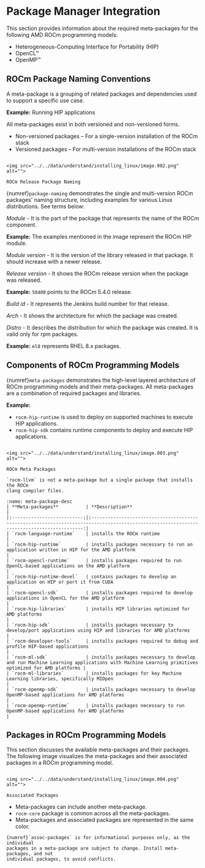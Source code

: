 # Package Manager Integration

This section provides information about the required meta-packages for the
following AMD ROCm programming models:

- Heterogeneous-Computing Interface for Portability (HIP)
- OpenCL™
- OpenMP™

## ROCm Package Naming Conventions

A meta-package is a grouping of related packages and dependencies used to
support a specific use case.

**Example:** Running HIP applications

All meta-packages exist in both versioned and non-versioned forms.

- Non-versioned packages – For a single-version installation of the ROCm stack
- Versioned packages – For multi-version installations of the ROCm stack

```{figure-md} package-naming

<img src="../../data/understand/installing_linux/image.002.png" alt="">

ROCm Release Package Naming
```

{numref}`package-naming` demonstrates the single and multi-version ROCm packages' naming
structure, including examples for various Linux distributions. See terms below:

_Module_ - It is the part of the package that represents the name of the ROCm
component.

**Example:** The examples mentioned in the image represent the ROCm HIP module.

_Module version_ - It is the version of the library released in that package. It
should increase with a newer release.

_Release version_ - It shows the ROCm release version when the package was
released.

**Example:** `50400` points to the ROCm 5.4.0 release.

_Build id_ - It represents the Jenkins build number for that release.

_Arch_ - It shows the architecture for which the package was created.

_Distro_ - It describes the distribution for which the package was created. It is
valid only for rpm packages.

**Example:** `el8` represents RHEL 8.x packages.

## Components of ROCm Programming Models

{numref}`meta-packages` demonstrates the high-level layered architecture of ROCm
programming models and their meta-packages. All meta-packages are a combination
of required packages and libraries.

**Example:**

- `rocm-hip-runtime` is used to deploy on supported machines to execute HIP
  applications.
- `rocm-hip-sdk` contains runtime components to deploy and execute HIP
  applications.

```{figure-md} meta-packages

<img src="../../data/understand/installing_linux/image.003.png" alt="">

ROCm Meta Packages
```

```{note}
`rocm-llvm` is not a meta-package but a single package that installs the ROCm
clang compiler files.
```

```{table} Meta-packages and Their Descriptions
:name: meta-package-desc
| **Meta-packages**          | **Description**                                                                                                                           |
|:--------------------------:|:-----------------------------------------------------------------------------------------------------------------------------------------:|
| `rocm-language-runtime`    | installs the ROCm runtime                                                                                                                 |
| `rocm-hip-runtime`         | installs packages necessary to run an application written in HIP for the AMD platform                                                     |
| `rocm-opencl-runtime`      | installs packages required to run OpenCL-based applications on the AMD platform                                                           |
| `rocm-hip-runtime-devel`   | contains packages to develop an application on HIP or port it from CUDA                                                                   |
| `rocm-opencl-sdk`          | installs packages required to develop applications in OpenCL for the AMD platform                                                         |
| `rocm-hip-libraries`       | installs HIP libraries optimized for AMD platforms                                                                                        |
| `rocm-hip-sdk`             | installs packages necessary to develop/port applications using HIP and libraries for AMD platforms                                        |
| `rocm-developer-tools`     | installs packages required to debug and profile HIP-based applications                                                                    |
| `rocm-ml-sdk`              | installs packages necessary to develop and run Machine Learning applications with Machine Learning primitives optimized for AMD platforms |
| `rocm-ml-libraries`        | installs packages for key Machine Learning libraries, specifically MIOpen                                                                 |
| `rocm-openmp-sdk`          | installs packages necessary to develop OpenMP-based applications for AMD platforms                                                        |
| `rocm-openmp-runtime`      | installs packages necessary to run OpenMP-based applications for AMD platforms                                                            |
```

## Packages in ROCm Programming Models

This section discusses the available meta-packages and their packages. The
following image visualizes the meta-packages and their associated packages in a
ROCm programming model.

```{figure-md} assoc-packages

<img src="../../data/understand/installing_linux/image.004.png" alt="">

Associated Packages
```

- Meta-packages can include another meta-package.
- `rocm-core` package is common across all the meta-packages.
- Meta-packages and associated packages are represented in the same color.

```{note}
{numref}`assoc-packages` is for informational purposes only, as the individual
packages in a meta-package are subject to change. Install meta-packages, and not
individual packages, to avoid conflicts.
```
